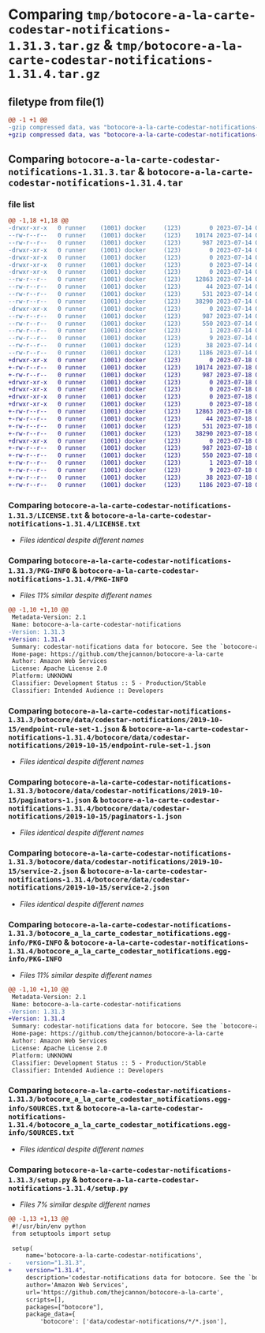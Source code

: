 # Comparing `tmp/botocore-a-la-carte-codestar-notifications-1.31.3.tar.gz` & `tmp/botocore-a-la-carte-codestar-notifications-1.31.4.tar.gz`

## filetype from file(1)

```diff
@@ -1 +1 @@
-gzip compressed data, was "botocore-a-la-carte-codestar-notifications-1.31.3.tar", last modified: Fri Jul 14 01:45:58 2023, max compression
+gzip compressed data, was "botocore-a-la-carte-codestar-notifications-1.31.4.tar", last modified: Tue Jul 18 01:55:00 2023, max compression
```

## Comparing `botocore-a-la-carte-codestar-notifications-1.31.3.tar` & `botocore-a-la-carte-codestar-notifications-1.31.4.tar`

### file list

```diff
@@ -1,18 +1,18 @@
-drwxr-xr-x   0 runner    (1001) docker     (123)        0 2023-07-14 01:45:58.442536 botocore-a-la-carte-codestar-notifications-1.31.3/
--rw-r--r--   0 runner    (1001) docker     (123)    10174 2023-07-14 01:45:58.000000 botocore-a-la-carte-codestar-notifications-1.31.3/LICENSE.txt
--rw-r--r--   0 runner    (1001) docker     (123)      987 2023-07-14 01:45:58.442536 botocore-a-la-carte-codestar-notifications-1.31.3/PKG-INFO
-drwxr-xr-x   0 runner    (1001) docker     (123)        0 2023-07-14 01:45:58.442536 botocore-a-la-carte-codestar-notifications-1.31.3/botocore/
-drwxr-xr-x   0 runner    (1001) docker     (123)        0 2023-07-14 01:45:58.442536 botocore-a-la-carte-codestar-notifications-1.31.3/botocore/data/
-drwxr-xr-x   0 runner    (1001) docker     (123)        0 2023-07-14 01:45:58.442536 botocore-a-la-carte-codestar-notifications-1.31.3/botocore/data/codestar-notifications/
-drwxr-xr-x   0 runner    (1001) docker     (123)        0 2023-07-14 01:45:58.442536 botocore-a-la-carte-codestar-notifications-1.31.3/botocore/data/codestar-notifications/2019-10-15/
--rw-r--r--   0 runner    (1001) docker     (123)    12863 2023-07-14 01:45:45.000000 botocore-a-la-carte-codestar-notifications-1.31.3/botocore/data/codestar-notifications/2019-10-15/endpoint-rule-set-1.json
--rw-r--r--   0 runner    (1001) docker     (123)       44 2023-07-14 01:45:45.000000 botocore-a-la-carte-codestar-notifications-1.31.3/botocore/data/codestar-notifications/2019-10-15/examples-1.json
--rw-r--r--   0 runner    (1001) docker     (123)      531 2023-07-14 01:45:45.000000 botocore-a-la-carte-codestar-notifications-1.31.3/botocore/data/codestar-notifications/2019-10-15/paginators-1.json
--rw-r--r--   0 runner    (1001) docker     (123)    38290 2023-07-14 01:45:45.000000 botocore-a-la-carte-codestar-notifications-1.31.3/botocore/data/codestar-notifications/2019-10-15/service-2.json
-drwxr-xr-x   0 runner    (1001) docker     (123)        0 2023-07-14 01:45:58.442536 botocore-a-la-carte-codestar-notifications-1.31.3/botocore_a_la_carte_codestar_notifications.egg-info/
--rw-r--r--   0 runner    (1001) docker     (123)      987 2023-07-14 01:45:58.000000 botocore-a-la-carte-codestar-notifications-1.31.3/botocore_a_la_carte_codestar_notifications.egg-info/PKG-INFO
--rw-r--r--   0 runner    (1001) docker     (123)      550 2023-07-14 01:45:58.000000 botocore-a-la-carte-codestar-notifications-1.31.3/botocore_a_la_carte_codestar_notifications.egg-info/SOURCES.txt
--rw-r--r--   0 runner    (1001) docker     (123)        1 2023-07-14 01:45:58.000000 botocore-a-la-carte-codestar-notifications-1.31.3/botocore_a_la_carte_codestar_notifications.egg-info/dependency_links.txt
--rw-r--r--   0 runner    (1001) docker     (123)        9 2023-07-14 01:45:58.000000 botocore-a-la-carte-codestar-notifications-1.31.3/botocore_a_la_carte_codestar_notifications.egg-info/top_level.txt
--rw-r--r--   0 runner    (1001) docker     (123)       38 2023-07-14 01:45:58.442536 botocore-a-la-carte-codestar-notifications-1.31.3/setup.cfg
--rw-r--r--   0 runner    (1001) docker     (123)     1186 2023-07-14 01:45:58.000000 botocore-a-la-carte-codestar-notifications-1.31.3/setup.py
+drwxr-xr-x   0 runner    (1001) docker     (123)        0 2023-07-18 01:55:00.952180 botocore-a-la-carte-codestar-notifications-1.31.4/
+-rw-r--r--   0 runner    (1001) docker     (123)    10174 2023-07-18 01:55:00.000000 botocore-a-la-carte-codestar-notifications-1.31.4/LICENSE.txt
+-rw-r--r--   0 runner    (1001) docker     (123)      987 2023-07-18 01:55:00.952180 botocore-a-la-carte-codestar-notifications-1.31.4/PKG-INFO
+drwxr-xr-x   0 runner    (1001) docker     (123)        0 2023-07-18 01:55:00.952180 botocore-a-la-carte-codestar-notifications-1.31.4/botocore/
+drwxr-xr-x   0 runner    (1001) docker     (123)        0 2023-07-18 01:55:00.952180 botocore-a-la-carte-codestar-notifications-1.31.4/botocore/data/
+drwxr-xr-x   0 runner    (1001) docker     (123)        0 2023-07-18 01:55:00.952180 botocore-a-la-carte-codestar-notifications-1.31.4/botocore/data/codestar-notifications/
+drwxr-xr-x   0 runner    (1001) docker     (123)        0 2023-07-18 01:55:00.952180 botocore-a-la-carte-codestar-notifications-1.31.4/botocore/data/codestar-notifications/2019-10-15/
+-rw-r--r--   0 runner    (1001) docker     (123)    12863 2023-07-18 01:54:50.000000 botocore-a-la-carte-codestar-notifications-1.31.4/botocore/data/codestar-notifications/2019-10-15/endpoint-rule-set-1.json
+-rw-r--r--   0 runner    (1001) docker     (123)       44 2023-07-18 01:54:50.000000 botocore-a-la-carte-codestar-notifications-1.31.4/botocore/data/codestar-notifications/2019-10-15/examples-1.json
+-rw-r--r--   0 runner    (1001) docker     (123)      531 2023-07-18 01:54:50.000000 botocore-a-la-carte-codestar-notifications-1.31.4/botocore/data/codestar-notifications/2019-10-15/paginators-1.json
+-rw-r--r--   0 runner    (1001) docker     (123)    38290 2023-07-18 01:54:50.000000 botocore-a-la-carte-codestar-notifications-1.31.4/botocore/data/codestar-notifications/2019-10-15/service-2.json
+drwxr-xr-x   0 runner    (1001) docker     (123)        0 2023-07-18 01:55:00.952180 botocore-a-la-carte-codestar-notifications-1.31.4/botocore_a_la_carte_codestar_notifications.egg-info/
+-rw-r--r--   0 runner    (1001) docker     (123)      987 2023-07-18 01:55:00.000000 botocore-a-la-carte-codestar-notifications-1.31.4/botocore_a_la_carte_codestar_notifications.egg-info/PKG-INFO
+-rw-r--r--   0 runner    (1001) docker     (123)      550 2023-07-18 01:55:00.000000 botocore-a-la-carte-codestar-notifications-1.31.4/botocore_a_la_carte_codestar_notifications.egg-info/SOURCES.txt
+-rw-r--r--   0 runner    (1001) docker     (123)        1 2023-07-18 01:55:00.000000 botocore-a-la-carte-codestar-notifications-1.31.4/botocore_a_la_carte_codestar_notifications.egg-info/dependency_links.txt
+-rw-r--r--   0 runner    (1001) docker     (123)        9 2023-07-18 01:55:00.000000 botocore-a-la-carte-codestar-notifications-1.31.4/botocore_a_la_carte_codestar_notifications.egg-info/top_level.txt
+-rw-r--r--   0 runner    (1001) docker     (123)       38 2023-07-18 01:55:00.952180 botocore-a-la-carte-codestar-notifications-1.31.4/setup.cfg
+-rw-r--r--   0 runner    (1001) docker     (123)     1186 2023-07-18 01:55:00.000000 botocore-a-la-carte-codestar-notifications-1.31.4/setup.py
```

### Comparing `botocore-a-la-carte-codestar-notifications-1.31.3/LICENSE.txt` & `botocore-a-la-carte-codestar-notifications-1.31.4/LICENSE.txt`

 * *Files identical despite different names*

### Comparing `botocore-a-la-carte-codestar-notifications-1.31.3/PKG-INFO` & `botocore-a-la-carte-codestar-notifications-1.31.4/PKG-INFO`

 * *Files 11% similar despite different names*

```diff
@@ -1,10 +1,10 @@
 Metadata-Version: 2.1
 Name: botocore-a-la-carte-codestar-notifications
-Version: 1.31.3
+Version: 1.31.4
 Summary: codestar-notifications data for botocore. See the `botocore-a-la-carte` package for more info.
 Home-page: https://github.com/thejcannon/botocore-a-la-carte
 Author: Amazon Web Services
 License: Apache License 2.0
 Platform: UNKNOWN
 Classifier: Development Status :: 5 - Production/Stable
 Classifier: Intended Audience :: Developers
```

### Comparing `botocore-a-la-carte-codestar-notifications-1.31.3/botocore/data/codestar-notifications/2019-10-15/endpoint-rule-set-1.json` & `botocore-a-la-carte-codestar-notifications-1.31.4/botocore/data/codestar-notifications/2019-10-15/endpoint-rule-set-1.json`

 * *Files identical despite different names*

### Comparing `botocore-a-la-carte-codestar-notifications-1.31.3/botocore/data/codestar-notifications/2019-10-15/paginators-1.json` & `botocore-a-la-carte-codestar-notifications-1.31.4/botocore/data/codestar-notifications/2019-10-15/paginators-1.json`

 * *Files identical despite different names*

### Comparing `botocore-a-la-carte-codestar-notifications-1.31.3/botocore/data/codestar-notifications/2019-10-15/service-2.json` & `botocore-a-la-carte-codestar-notifications-1.31.4/botocore/data/codestar-notifications/2019-10-15/service-2.json`

 * *Files identical despite different names*

### Comparing `botocore-a-la-carte-codestar-notifications-1.31.3/botocore_a_la_carte_codestar_notifications.egg-info/PKG-INFO` & `botocore-a-la-carte-codestar-notifications-1.31.4/botocore_a_la_carte_codestar_notifications.egg-info/PKG-INFO`

 * *Files 11% similar despite different names*

```diff
@@ -1,10 +1,10 @@
 Metadata-Version: 2.1
 Name: botocore-a-la-carte-codestar-notifications
-Version: 1.31.3
+Version: 1.31.4
 Summary: codestar-notifications data for botocore. See the `botocore-a-la-carte` package for more info.
 Home-page: https://github.com/thejcannon/botocore-a-la-carte
 Author: Amazon Web Services
 License: Apache License 2.0
 Platform: UNKNOWN
 Classifier: Development Status :: 5 - Production/Stable
 Classifier: Intended Audience :: Developers
```

### Comparing `botocore-a-la-carte-codestar-notifications-1.31.3/botocore_a_la_carte_codestar_notifications.egg-info/SOURCES.txt` & `botocore-a-la-carte-codestar-notifications-1.31.4/botocore_a_la_carte_codestar_notifications.egg-info/SOURCES.txt`

 * *Files identical despite different names*

### Comparing `botocore-a-la-carte-codestar-notifications-1.31.3/setup.py` & `botocore-a-la-carte-codestar-notifications-1.31.4/setup.py`

 * *Files 7% similar despite different names*

```diff
@@ -1,13 +1,13 @@
 #!/usr/bin/env python
 from setuptools import setup
 
 setup(
     name='botocore-a-la-carte-codestar-notifications',
-    version="1.31.3",
+    version="1.31.4",
     description='codestar-notifications data for botocore. See the `botocore-a-la-carte` package for more info.',
     author='Amazon Web Services',
     url='https://github.com/thejcannon/botocore-a-la-carte',
     scripts=[],
     packages=["botocore"],
     package_data={
         'botocore': ['data/codestar-notifications/*/*.json'],
```

